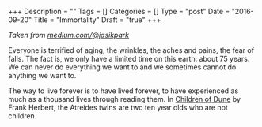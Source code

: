 +++
Description = ""
Tags = []
Categories = []
Type = "post"
Date = "2016-09-20"
Title = "Immortality"
Draft = "true"
+++

*Taken from [medium.com/@jasikpark](https://medium.com/@jasikpark)*

Everyone is terrified of aging, the wrinkles, the aches and pains, the fear of falls. The fact is, we only have a limited time on this earth: about 75 years. We can never do everything we want to and we sometimes cannot do anything we want to.

The way to live forever is to have lived forever, to have experienced as much as a thousand lives through reading them. In [Children of Dune](https://medium.com/r/?url=https%3A%2F%2Fwww.amazon.com%2FChildren-Dune-Chronicles-Book-Three%2Fdp%2F0441104029%2Fref%3Dsr_1_1%3Fie%3DUTF8%26qid%3D1474421751%26sr%3D8-1%26keywords%3Dchildren%2Bof%2Bdune) by Frank Herbert, the Atreides twins are two ten year olds who are not children.